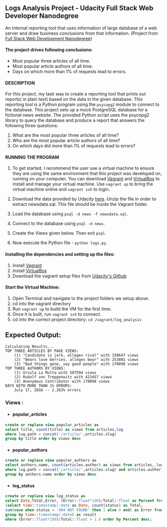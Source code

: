 ## Logs Analysis Project - Udacity Full Stack Web Developer Nanodegree
An internal reporting tool that uses information of large database of a web server and draw business conclusions from that information.
(Project from [Full Stack Web Development Nanodegree](https://in.udacity.com/course/full-stack-web-developer-nanodegree--nd004/))

#### The project drives following conclusions:
* Most popular three articles of all time.
* Most popular article authors of all time.
* Days on which more than 1% of requests lead to errors.

#### DESCRIPTION
For this project, my task was to create a reporting tool that prints out reports( in plain text) based on the data in the given database. This reporting tool is a Python program using the `psycopg2` module to connect to the database. This project sets up a mock PostgreSQL database for a fictional news website. The provided Python script uses the psycopg2 library to query the database and produce a report that answers the following three questions:

1. What are the most popular three articles of all time?
2. Who are the most popular article authors of all time?
3. On which days did more than 1% of requests lead to errors?

#### RUNNING THE PROGRAM
1. To get started, I recommend the user use a virtual machine to ensure they are using the same environment that this project was developed on, running on your computer. You can download [Vagrant](https://www.vagrantup.com/) and [VirtualBox](https://www.virtualbox.org/wiki/Download_Old_Builds_5_1) to install and manage your virtual machine.
Use `vagrant up` to bring the virtual machine online and `vagrant ssh` to login.

2. Download the data provided by Udacity [here](https://d17h27t6h515a5.cloudfront.net/topher/2016/August/57b5f748_newsdata/newsdata.zip). Unzip the file in order to extract newsdata.sql. This file should be inside the Vagrant folder. 

3. Load the database using `psql -d news -f newsdata.sql`. 

4. Connect to the database using `psql -d news`.

5. Create the Views given below. Then exit `psql`.

6. Now execute the Python file - `python logs.py`.


#### Installing the dependencies and setting up the files:

1. Install [Vagrant](https://www.vagrantup.com/)
2. Install [VirtualBox](https://www.virtualbox.org/)
3. Download the vagrant setup files from [Udacity's Github](https://github.com/udacity/fullstack-nanodegree-vm)


#### Start the Virtual Machine:

1. Open Terminal and navigate to the project folders we setup above.
2. cd into the vagrant directory
3. Run ``` vagrant up ``` to build the VM for the first time.
4. Once it is built, run ``` vagrant ssh ``` to connect.
5. cd into the correct project directory: ``` cd /vagrant/log_analysis ```


## Expected Output: 
    Calculating Results...
    TOP THREE ARTICLES BY PAGE VIEWS:
        (1) "Candidate is jerk, alleges rival" with 338647 views
        (2) "Bears love berries, alleges bear" with 253801 views
        (3) "Bad things gone, say good people" with 170098 views
    TOP THREE AUTHORS BY VIEWS:
        (1) Ursula La Multa with 507594 views
        (2) Rudolf von Treppenwitz with 423457 views
        (3) Anonymous Contributor with 170098 views
    DAYS WITH MORE THAN 1% ERRORS:
        July 17, 2016 -- 2.263% errors


### Views :
* <h4>popular_articles</h4>
```sql
create or replace view popular_articles as
select title, count(title) as views from articles,log
where log.path = concat('/article/',articles.slug)
group by title order by views desc
```
* <h4>popular_authors</h4>
```sql
create or replace view popular_authors as
select authors.name, count(articles.author) as views from articles, log, authors
where log.path = concat('/article/',articles.slug) and articles.author = authors.id
group by authors.name order by views desc
```
* <h4>log_status</h4>
```sql
create or replace view log_status as
select Date,Total,Error, (Error::float*100)/Total::float as Percent from
(select time::timestamp::date as Date, count(status) as Total,
sum(case when status = '404 NOT FOUND' then 1 else 0 end) as Error from log
group by time::timestamp::date) as result
where (Error::float*100)/Total::float > 1.0 order by Percent desc;



